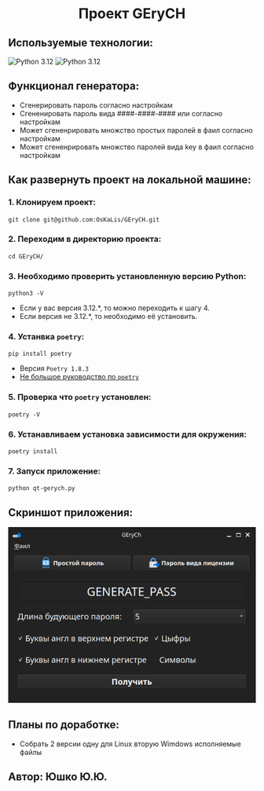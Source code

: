<div id="header" align="center">
  <h1>Проект GEryCH</h1>
</div>

## Используемые технологии:
![Python 3.12](https://img.shields.io/badge/Python-3.12-brightgreen.svg?style=flat&logo=python&logoColor=white)
![Python 3.12](https://img.shields.io/badge/QT-6.7.1-brightgreen.svg?style=flat&logo=qt&logoColor=white)

## Функционал генератора:
+ Сгенерировать пароль согласно настройкам
+ Сгененировать пароль вида  ####-####-#### или согласно настройкам
+ Может сгененрировать множство простых паролей в фаил согласно настройкам 
+ Может сгененрировать множство паролей вида key в фаил согласно настройкам 

## Как развернуть проект на локальной машине:

### 1. Клонируем проект:
```
git clone git@github.com:OsKaLis/GEryCH.git
```

### 2. Переходим в директорию проекта:
```
cd GEryCH/
```

### 3. Необходимо проверить установленную версию Python:
```
python3 -V
```
- Если у вас версия 3.12.*, то можно переходить к шагу 4.
- Если версия не 3.12.*, то необходимо её установить.

### 4. Устанвка `poetry`:
```
pip install poetry
```
- Версия `Poetry 1.8.3`
- [Не большое руководство по `poetry`](https://habr.com/ru/articles/740376/)

### 5. Проверка что `poetry` установлен:
```
poetry -V
```

### 6. Устанавливаем установка зависимости для окружения:
```
poetry install
```

### 7. Запуск приложение:
```
python qt-gerych.py
```


## Скриншот приложения:
![Интерфейс программы GEryCH](https://github.com/OsKaLis/GEryCH/blob/c1195d15589fe798fe03c970315248d74a9a97ab/images/GEryCH.png)


## Планы по доработке:
+ Собрать 2 версии одну для Linux вторую Wimdows исполняемые файлы


## Автор: Юшко Ю.Ю.
